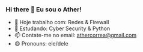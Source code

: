 ### Hi there 👋 Eu sou o Ather!

- 🔭 Hoje trabalho com: Redes & Firewall
- 🌱 Estudando: Cyber Security & Python
- 📫 Contate-me no email: athercorrea@gmail.com
- 😄 Pronouns: ele/dele
